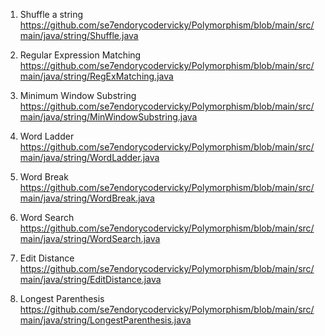 1. Shuffle a string
   https://github.com/se7endorycodervicky/Polymorphism/blob/main/src/main/java/string/Shuffle.java

2. Regular Expression Matching
   https://github.com/se7endorycodervicky/Polymorphism/blob/main/src/main/java/string/RegExMatching.java

3. Minimum Window Substring
   https://github.com/se7endorycodervicky/Polymorphism/blob/main/src/main/java/string/MinWindowSubstring.java
   
4. Word Ladder
   https://github.com/se7endorycodervicky/Polymorphism/blob/main/src/main/java/string/WordLadder.java
   
5. Word Break
   https://github.com/se7endorycodervicky/Polymorphism/blob/main/src/main/java/string/WordBreak.java
   
6. Word Search
   https://github.com/se7endorycodervicky/Polymorphism/blob/main/src/main/java/string/WordSearch.java
   
7. Edit Distance
   https://github.com/se7endorycodervicky/Polymorphism/blob/main/src/main/java/string/EditDistance.java
   
8. Longest Parenthesis
   https://github.com/se7endorycodervicky/Polymorphism/blob/main/src/main/java/string/LongestParenthesis.java
   
